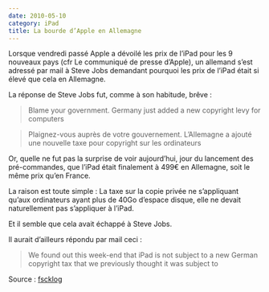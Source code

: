 ```yaml
---
date: 2010-05-10
category: iPad
title: La bourde d’Apple en Allemagne
---
```

Lorsque vendredi passé Apple a dévoilé les prix de l’iPad pour les 9 nouveaux pays (cfr Le communiqué de presse d’Apple), un allemand s’est adressé par mail à Steve Jobs demandant pourquoi les prix de l’iPad était si élevé que cela en Allemagne.

La réponse de Steve Jobs fut, comme à son habitude, brêve :

> Blame your government. Germany just added a new copyright levy for computers

> Plaignez-vous auprès de votre gouvernement. L’Allemagne a ajouté une nouvelle taxe pour copyright sur les ordinateurs

Or, quelle ne fut pas la surprise de voir aujourd’hui, jour du lancement des pré-commandes, que l’iPad était finalement à 499€ en Allemagne, soit le même prix qu’en France.

La raison est toute simple : La taxe sur la copie privée ne s’appliquant qu’aux ordinateurs ayant plus de 40Go d’espace disque, elle ne devait naturellement pas s’appliquer à l’iPad.

Et il semble que cela avait échappé à Steve Jobs.

Il aurait d’ailleurs répondu par mail ceci :

> We found out this week-end that iPad is not subject to a new German copyright tax that we previously thought it was subject to

Source : [fscklog](https://web.archive.org/web/20160905073016/http://mac.developpez.com/index/redirect/6677/Les-prix-de-l-iPad-devoile-par-Apple-dans-la-version-francaise-de-son-communique-de-presse/)
